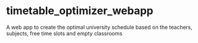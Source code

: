 # timetable_optimizer_webapp
A web app to create the optimal university schedule based on the teachers, subjects, free time slots and empty classrooms
